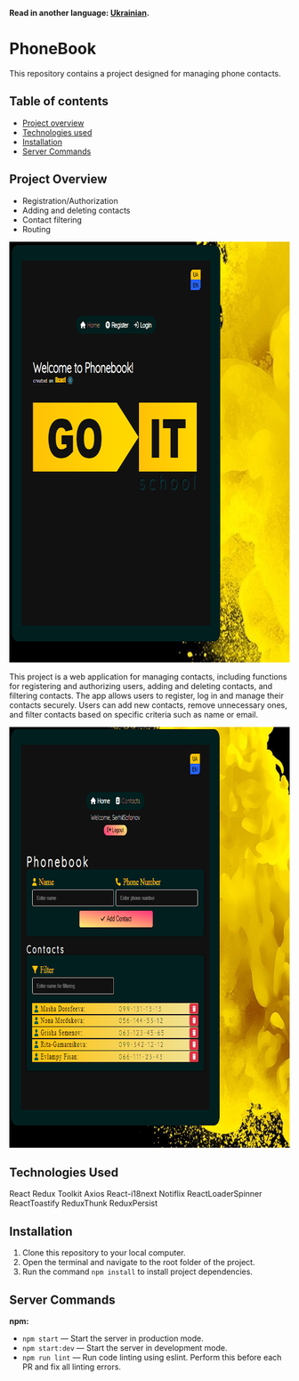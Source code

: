 **Read in another language: [Ukrainian](README.ua.md).**

# PhoneBook

This repository contains a project designed for managing phone contacts.

## Table of contents

- [Project overview](#project-overview)
- [Technologies used](#technologies-used)
- [Installation](#instalattion)
- [Server Commands](#server-commands)

## Project Overview

- Registration/Authorization
- Adding and deleting contacts
- Contact filtering
- Routing

<img src="./public/Phonebook.png" alt="Home page" width="796" height="756">

This project is a web application for managing contacts, including functions for
registering and authorizing users, adding and deleting contacts, and filtering
contacts. The app allows users to register, log in and manage their contacts
securely. Users can add new contacts, remove unnecessary ones, and filter
contacts based on specific criteria such as name or email.

<img src="./public/PonebookLogin2.png" alt="Private page" width="796" height="756">

## Technologies Used

React Redux Toolkit Axios React-i18next Notiflix ReactLoaderSpinner
ReactToastify ReduxThunk ReduxPersist

## Installation

1. Clone this repository to your local computer.
2. Open the terminal and navigate to the root folder of the project.
3. Run the command `npm install` to install project dependencies.

## Server Commands

**npm:**

- `npm start` — Start the server in production mode.
- `npm start:dev` — Start the server in development mode.
- `npm run lint` — Run code linting using eslint. Perform this before each PR
  and fix all linting errors.

